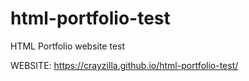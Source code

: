 # html-portfolio-test
HTML Portfolio website test

WEBSITE: https://crayzilla.github.io/html-portfolio-test/
